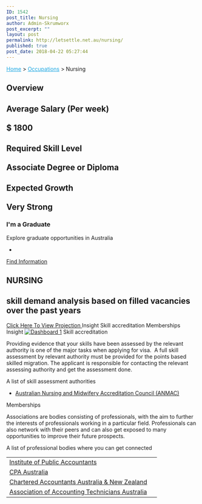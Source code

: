 ```yaml
---
ID: 1542
post_title: Nursing
author: Admin-Skrumworx
post_excerpt: ""
layout: post
permalink: http://letsettle.net.au/nursing/
published: true
post_date: 2018-04-22 05:27:44
---
```

<p><a style="color: #1da7e2;" href="http://letsettle.net.au/">Home</a> &gt; <a style="color: #1da7e2;" href="http://letsettle.net.au/occupations/">Occupations</a> &gt; Nursing</p>		
			<h2>Overview</h2>		
			<h2>Average Salary (Per week)<br><br>$ 1800</h2>		
			<h2>Required Skill Level <br><br>Associate Degree or Diploma</h2>		
			<h2>Expected Growth<br><br>Very Strong</h2>		
											<h3>I'm a Graduate</h3>
									Explore graduate opportunities in Australia 							
							<ul>
											<li>
																&nbsp;							
						</li>
									</ul>
									<a href="https://gradaustralia.com.au/search-jobs/areas-of-study/health-medical-sciences" target="_blank">Find Information</a>
			<h2>NURSING</h2>		
			<h2>skill demand analysis based on filled vacancies over the past years</h2>		
			<a href="#" role="button">
						Click Here To View Projection
					</a>
									Insight
									Skill accreditation
									Memberships
									Insight
					<noscript><a href='#'><img alt='Dashboard 1 ' src='https:&#47;&#47;public.tableau.com&#47;static&#47;images&#47;Nu&#47;Nusrsing-Updated_0&#47;Dashboard1&#47;1_rss.png' style='border: none' /></a></noscript><object class='tableauViz'  style='display:none;'><param name='host_url' value='https%3A%2F%2Fpublic.tableau.com%2F' /> <param name='embed_code_version' value='3' /> <param name='site_root' value='' /><param name='name' value='Nusrsing-Updated_0&#47;Dashboard1' /><param name='tabs' value='no' /><param name='toolbar' value='yes' /><param name='static_image' value='https:&#47;&#47;public.tableau.com&#47;static&#47;images&#47;Nu&#47;Nusrsing-Updated_0&#47;Dashboard1&#47;1.png' /> <param name='animate_transition' value='yes' /><param name='display_static_image' value='yes' /><param name='display_spinner' value='yes' /><param name='display_overlay' value='yes' /><param name='display_count' value='yes' /></object>                
									Skill accreditation
					<p>Providing evidence that your skills have been assessed by the relevant authority is one of the major tasks when applying for visa.  A full skill assessment by relevant authority must be provided for the points based skilled migration. The applicant is responsible for contacting the relevant assessing authority and get the assessment done. </p><p>A list of skill assessment authorities</p><ul><li><a href="https://www.anmac.org.au/" target="_blank" rel="noopener">Australian Nursing and Midwifery Accreditation Council (ANMAC)</a></li></ul>
									Memberships
					<p style="text-align: left;">Associations are bodies consisting of professionals, with the aim to further the interests of professionals working in a particular field. Professionals can also network with their peers and can also get exposed to many opportunities to improve their future prospects. </p><p style="text-align: left;">A list of professional bodies where you can get connected </p><table width="381"><tbody><tr><td width="381"><a href="https://www.publicaccountants.org.au/" target="_blank" rel="noopener">Institute of Public Accountants</a></td></tr><tr><td><a href="https://www.cpaaustralia.com.au/" target="_blank" rel="noopener">CPA Australia</a></td></tr><tr><td><a href="https://www.charteredaccountantsanz.com/" target="_blank" rel="noopener">Chartered Accountants Australia &amp; New Zealand</a></td></tr><tr><td><a href="http://aat.org.au/" target="_blank" rel="noopener">Association of Accounting Technicians Australia</a></td></tr></tbody></table>